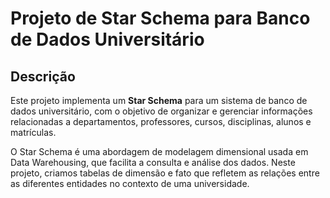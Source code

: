 
# Projeto de Star Schema para Banco de Dados Universitário

## Descrição

Este projeto implementa um **Star Schema** para um sistema de banco de dados universitário, com o objetivo de organizar e gerenciar informações relacionadas a departamentos, professores, cursos, disciplinas, alunos e matrículas.

O Star Schema é uma abordagem de modelagem dimensional usada em Data Warehousing, que facilita a consulta e análise dos dados. Neste projeto, criamos tabelas de dimensão e fato que refletem as relações entre as diferentes entidades no contexto de uma universidade.


